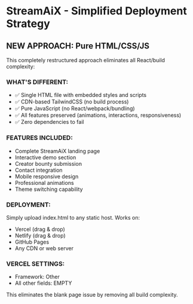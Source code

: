 # StreamAiX - Simplified Deployment Strategy

## NEW APPROACH: Pure HTML/CSS/JS

This completely restructured approach eliminates all React/build complexity:

### WHAT'S DIFFERENT:
- ✅ Single HTML file with embedded styles and scripts
- ✅ CDN-based TailwindCSS (no build process)
- ✅ Pure JavaScript (no React/webpack/bundling)
- ✅ All features preserved (animations, interactions, responsiveness)
- ✅ Zero dependencies to fail

### FEATURES INCLUDED:
- Complete StreamAiX landing page
- Interactive demo section
- Creator bounty submission
- Contact integration
- Mobile responsive design
- Professional animations
- Theme switching capability

### DEPLOYMENT:
Simply upload index.html to any static host. Works on:
- Vercel (drag & drop)
- Netlify (drag & drop) 
- GitHub Pages
- Any CDN or web server

### VERCEL SETTINGS:
- Framework: Other
- All other fields: EMPTY

This eliminates the blank page issue by removing all build complexity.